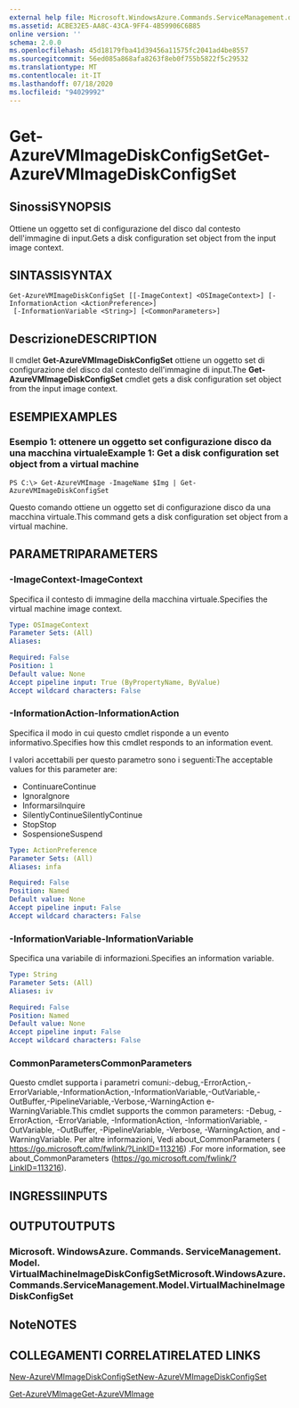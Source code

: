 ```yaml
---
external help file: Microsoft.WindowsAzure.Commands.ServiceManagement.dll-Help.xml
ms.assetid: ACBE32E5-AA8C-43CA-9FF4-4B59906C6B85
online version: ''
schema: 2.0.0
ms.openlocfilehash: 45d18179fba41d39456a11575fc2041ad4be8557
ms.sourcegitcommit: 56ed085a868afa8263f8eb0f755b5822f5c29532
ms.translationtype: MT
ms.contentlocale: it-IT
ms.lasthandoff: 07/18/2020
ms.locfileid: "94029992"
---
```

# <span data-ttu-id="e3610-101">Get-AzureVMImageDiskConfigSet</span><span class="sxs-lookup"><span data-stu-id="e3610-101">Get-AzureVMImageDiskConfigSet</span></span>

## <span data-ttu-id="e3610-102">Sinossi</span><span class="sxs-lookup"><span data-stu-id="e3610-102">SYNOPSIS</span></span>
<span data-ttu-id="e3610-103">Ottiene un oggetto set di configurazione del disco dal contesto dell'immagine di input.</span><span class="sxs-lookup"><span data-stu-id="e3610-103">Gets a disk configuration set object from the input image context.</span></span>

## <span data-ttu-id="e3610-104">SINTASSI</span><span class="sxs-lookup"><span data-stu-id="e3610-104">SYNTAX</span></span>

```
Get-AzureVMImageDiskConfigSet [[-ImageContext] <OSImageContext>] [-InformationAction <ActionPreference>]
 [-InformationVariable <String>] [<CommonParameters>]
```

## <span data-ttu-id="e3610-105">Descrizione</span><span class="sxs-lookup"><span data-stu-id="e3610-105">DESCRIPTION</span></span>
<span data-ttu-id="e3610-106">Il cmdlet **Get-AzureVMImageDiskConfigSet** ottiene un oggetto set di configurazione del disco dal contesto dell'immagine di input.</span><span class="sxs-lookup"><span data-stu-id="e3610-106">The **Get-AzureVMImageDiskConfigSet** cmdlet gets a disk configuration set object from the input image context.</span></span>

## <span data-ttu-id="e3610-107">ESEMPI</span><span class="sxs-lookup"><span data-stu-id="e3610-107">EXAMPLES</span></span>

### <span data-ttu-id="e3610-108">Esempio 1: ottenere un oggetto set configurazione disco da una macchina virtuale</span><span class="sxs-lookup"><span data-stu-id="e3610-108">Example 1: Get a disk configuration set object from a virtual machine</span></span>
```
PS C:\> Get-AzureVMImage -ImageName $Img | Get-AzureVMImageDiskConfigSet
```

<span data-ttu-id="e3610-109">Questo comando ottiene un oggetto set di configurazione disco da una macchina virtuale.</span><span class="sxs-lookup"><span data-stu-id="e3610-109">This command gets a disk configuration set object from a virtual machine.</span></span>

## <span data-ttu-id="e3610-110">PARAMETRI</span><span class="sxs-lookup"><span data-stu-id="e3610-110">PARAMETERS</span></span>

### <span data-ttu-id="e3610-111">-ImageContext</span><span class="sxs-lookup"><span data-stu-id="e3610-111">-ImageContext</span></span>
<span data-ttu-id="e3610-112">Specifica il contesto di immagine della macchina virtuale.</span><span class="sxs-lookup"><span data-stu-id="e3610-112">Specifies the virtual machine image context.</span></span>

```yaml
Type: OSImageContext
Parameter Sets: (All)
Aliases: 

Required: False
Position: 1
Default value: None
Accept pipeline input: True (ByPropertyName, ByValue)
Accept wildcard characters: False
```

### <span data-ttu-id="e3610-113">-InformationAction</span><span class="sxs-lookup"><span data-stu-id="e3610-113">-InformationAction</span></span>
<span data-ttu-id="e3610-114">Specifica il modo in cui questo cmdlet risponde a un evento informativo.</span><span class="sxs-lookup"><span data-stu-id="e3610-114">Specifies how this cmdlet responds to an information event.</span></span>

<span data-ttu-id="e3610-115">I valori accettabili per questo parametro sono i seguenti:</span><span class="sxs-lookup"><span data-stu-id="e3610-115">The acceptable values for this parameter are:</span></span>

- <span data-ttu-id="e3610-116">Continuare</span><span class="sxs-lookup"><span data-stu-id="e3610-116">Continue</span></span>
- <span data-ttu-id="e3610-117">Ignora</span><span class="sxs-lookup"><span data-stu-id="e3610-117">Ignore</span></span>
- <span data-ttu-id="e3610-118">Informarsi</span><span class="sxs-lookup"><span data-stu-id="e3610-118">Inquire</span></span>
- <span data-ttu-id="e3610-119">SilentlyContinue</span><span class="sxs-lookup"><span data-stu-id="e3610-119">SilentlyContinue</span></span>
- <span data-ttu-id="e3610-120">Stop</span><span class="sxs-lookup"><span data-stu-id="e3610-120">Stop</span></span>
- <span data-ttu-id="e3610-121">Sospensione</span><span class="sxs-lookup"><span data-stu-id="e3610-121">Suspend</span></span>

```yaml
Type: ActionPreference
Parameter Sets: (All)
Aliases: infa

Required: False
Position: Named
Default value: None
Accept pipeline input: False
Accept wildcard characters: False
```

### <span data-ttu-id="e3610-122">-InformationVariable</span><span class="sxs-lookup"><span data-stu-id="e3610-122">-InformationVariable</span></span>
<span data-ttu-id="e3610-123">Specifica una variabile di informazioni.</span><span class="sxs-lookup"><span data-stu-id="e3610-123">Specifies an information variable.</span></span>

```yaml
Type: String
Parameter Sets: (All)
Aliases: iv

Required: False
Position: Named
Default value: None
Accept pipeline input: False
Accept wildcard characters: False
```

### <span data-ttu-id="e3610-124">CommonParameters</span><span class="sxs-lookup"><span data-stu-id="e3610-124">CommonParameters</span></span>
<span data-ttu-id="e3610-125">Questo cmdlet supporta i parametri comuni:-debug,-ErrorAction,-ErrorVariable,-InformationAction,-InformationVariable,-OutVariable,-OutBuffer,-PipelineVariable,-Verbose,-WarningAction e-WarningVariable.</span><span class="sxs-lookup"><span data-stu-id="e3610-125">This cmdlet supports the common parameters: -Debug, -ErrorAction, -ErrorVariable, -InformationAction, -InformationVariable, -OutVariable, -OutBuffer, -PipelineVariable, -Verbose, -WarningAction, and -WarningVariable.</span></span> <span data-ttu-id="e3610-126">Per altre informazioni, Vedi about_CommonParameters ( https://go.microsoft.com/fwlink/?LinkID=113216) .</span><span class="sxs-lookup"><span data-stu-id="e3610-126">For more information, see about_CommonParameters (https://go.microsoft.com/fwlink/?LinkID=113216).</span></span>

## <span data-ttu-id="e3610-127">INGRESSI</span><span class="sxs-lookup"><span data-stu-id="e3610-127">INPUTS</span></span>

## <span data-ttu-id="e3610-128">OUTPUT</span><span class="sxs-lookup"><span data-stu-id="e3610-128">OUTPUTS</span></span>

### <span data-ttu-id="e3610-129">Microsoft. WindowsAzure. Commands. ServiceManagement. Model. VirtualMachineImageDiskConfigSet</span><span class="sxs-lookup"><span data-stu-id="e3610-129">Microsoft.WindowsAzure.Commands.ServiceManagement.Model.VirtualMachineImageDiskConfigSet</span></span>

## <span data-ttu-id="e3610-130">Note</span><span class="sxs-lookup"><span data-stu-id="e3610-130">NOTES</span></span>

## <span data-ttu-id="e3610-131">COLLEGAMENTI CORRELATI</span><span class="sxs-lookup"><span data-stu-id="e3610-131">RELATED LINKS</span></span>

[<span data-ttu-id="e3610-132">New-AzureVMImageDiskConfigSet</span><span class="sxs-lookup"><span data-stu-id="e3610-132">New-AzureVMImageDiskConfigSet</span></span>](./New-AzureVMImageDiskConfigSet.md)

[<span data-ttu-id="e3610-133">Get-AzureVMImage</span><span class="sxs-lookup"><span data-stu-id="e3610-133">Get-AzureVMImage</span></span>](./Get-AzureVMImage.md)



